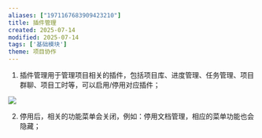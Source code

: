 ```yaml
---
aliases: ["1971167683909423210"]
title: 插件管理
created: 2025-07-14
modified: 2025-07-14
tags: ['基础模块']
theme: 项目协作
---
```


1. 插件管理用于管理项目相关的插件，包括项目库、进度管理、任务管理、项目群聊、项目工时等，可以启用/停用对应插件；

![](https://myhelpdoc.oss-cn-heyuan.aliyuncs.com/mdimages/9f3c3bb7312a7f8df7eeed0f034bdc7b.jpg)

2. 停用后，相关的功能菜单会关闭，例如：停用文档管理，相应的菜单功能也会隐藏；

